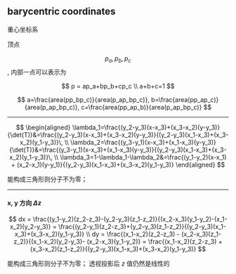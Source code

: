 ##  barycentric coordinates

重心坐标系



顶点 

$$
p_a, p_b, p_c
$$, 内部一点可以表示为 

$$
p = ap_a+bp_b+cp_c \\ a+b+c=1
$$ 


$$
a=\frac{area(pp_bp_c)}{area(p_ap_bp_c)}, b=\frac{area(pp_ap_c)}{area(p_ap_bp_c)}, c=\frac{area(pp_ap_b)}{area(p_ap_bp_c)}
$$

<hr>

$$
\begin{aligned}
 \lambda_1=\frac{(y_2-y_3)(x-x_3)+(x_3-x_2)(y-y_3)}{\det(T)}&=\frac{(y_2-y_3)(x-x_3)+(x_3-x_2)(y-y_3)}{(y_2-y_3)(x_1-x_3)+(x_3-x_2)(y_1-y_3)}\, \\
\lambda_2=\frac{(y_3-y_1)(x-x_3)+(x_1-x_3)(y-y_3)}{\det(T)}&=\frac{(y_3-y_1)(x-x_3)+(x_1-x_3)(y-y_3)}{(y_2-y_3)(x_1-x_3)+(x_3-x_2)(y_1-y_3)}\, \\
\lambda_3=1-\lambda_1-\lambda_2&=\frac{(y_1-y_2)(x-x_1) + (x_2-x_1)(y-y_1)}{(y_2-y_3)(x_1-x_3)+(x_3-x_2)(y_1-y_3)} 
\end{aligned}
$$

能构成三角形则分子不为零；

<hr>

#### x, y 方向 $\Delta z$
 
$$
dx = \frac{(y_1-y_2)(z_2-z_3)-(y_2-y_3)(z_1-z_2)}{(x_2-x_3)(y_1-y_2)-(x_1-x_2)(y_2-y_3)} = \frac{(y_2-y_1)(z_2-z_3)+(y_2-y_3)(z_1-z_2)}{(y_2-y_3)(x_1-x_3)+(x_3-x_2)(y_1-y_3)} \\
dy = \frac{(x_1-x_2)(z_2-z_3) - (x_2-x_3)(z_1-z_2)}{(x_1-x_2)(y_2-y_3)- (x_2-x_3)(y_1-y_2)} = \frac{(x_1-x_2)(z_2-z_3) + (x_3-x_2)(z_1-z_2)}{(y_2-y_3)(x_1-x_3)+(x_3-x_2)(y_1-y_3)}
$$

能构成三角形则分子不为零；
透视投影后 $z$ 值仍然是线性的